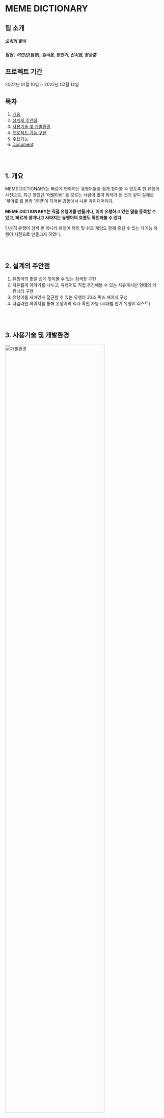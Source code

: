 # MEME DICTIONARY

## 팀 소개
##### 오히려 좋아
##### 팀원 : 이민선(팀장), 김서윤, 방진기, 신시원, 장승훈

## 프로젝트 기간
2022년 01월 10일 ~ 2022년 02월 14일

## 목차  
1. [개요](#1-개요)
2. [설계의 주안점](#2-설계의-주안점)
3. [사용기술 및 개발환경](#3-사용기술-및-개발환경)
4. [프로젝트 기능 구현](#4-프로젝트-기능-구현)
5. [주요기능](#5-주요기능)
6. [Document](#6-document)

<br/><br/>
## 1. 개요
MEME DICTIONARY는 빠르게 변화하는 유행어들을 쉽게 찾아볼 수 있도록 한 유행어 사전으로,
최근 핫했던 '어쩔티비' 를 모르는 사람이 많아 화제가 된 것과 같이
실제로 '무야호'를 몰라 '문찐'이 되어본 경험에서 나온 아이디어이다.


**MEME DICTIONARY는 직접 유행어를 만들거나, 이미 유행하고 있는 말을 등록할 수 있고,
빠르게 생겨나고 사라지는 유행어의 흐름도 확인해볼 수 있다.**

단순히 유행어 검색 뿐 아니라 유행어 랭킹 및 퀴즈 게임도 함께 즐길 수 있는
다기능 유행어 사전으로 만들고자 하였다.


<br/><br/>
## 2. 설계의 주안점
1. 유행어의 뜻을 쉽게 찾아볼 수 있는 검색창 구현
2. 자유롭게 이야기를 나누고, 유행어도 직접 추진해볼 수 있는 자유게시판 형태의 커뮤니티 구현
3. 유행어를 재미있게 접근할 수 있는 유행어 30초 퀴즈 페이지 구성
4. 타임라인 페이지를 통해 유행어의 역사 확인 가능 (시대별 인기 유행어 리스트)


<br/><br/>
## 3. 사용기술 및 개발환경


<img src="https://user-images.githubusercontent.com/100409006/158173146-fffaf59d-92a3-4bcd-b8bc-f48fb61dda60.png" alt="개발환경" width="80%">

<table>
   <tr>
    <th colspan="3">사용기술 및 개발환경</th>
  </tr>
  
  <tr>
    <td rowspan="2">개발 언어</td>
    <td>FRONT</td>
    <td>html5, js, css3</td>
  </tr>
  <tr>
    <td>BACK</td>
    <td> java, Spring/jsp</td>
  </tr>
  <tr>
    <td>IDE</td>
    <td colspan="2">eclipse, sqldeveloper</td>
  </tr>
  <tr>
    <td>SERVER</td>
    <td colspan="2">Apache Tomcat 8.5</td>
  </tr>
  <tr>
    <td>DB</td>
    <td colspan="2">oracle 11g </td>
  </tr>
  <tr>
    <td>협업</td>
    <td colspan="2">GitHub</td>
  </tr>
</table>




<!--
<img src="https://user-images.githubusercontent.com/100409006/157793472-d75f95ab-b3de-45c5-944e-20e203a1b944.png" alt="front" width="300"/> <img src="https://user-images.githubusercontent.com/100409006/157793484-d8f2c7ce-6644-4124-8af4-afb9e1dde17f.png" alt="java" width="300" height="200"> <img src="https://user-images.githubusercontent.com/100409006/157793458-cb0528df-76ce-4571-bc94-bc8ec47f4f24.png" alt="spring" width="200" height="200">
<img src="https://user-images.githubusercontent.com/100409006/157793310-e961a2e9-741f-43d9-9267-c1411816362c.jpeg" alt="이클립스" width="200" height="200"> <img src="https://user-images.githubusercontent.com/100409006/157793495-704e1089-00bc-4165-98bc-22fc5dbe62af.png" alt="tomcat" width="300" height="300"> <img src="https://user-images.githubusercontent.com/100409006/157793488-37968231-8812-416b-9353-41e656625458.png" alt="oracle" width="400" height="200"> <img src="https://user-images.githubusercontent.com/100409006/157793477-44fad024-8f79-4be7-80ed-9af905632ef9.png" alt="깃허브" width="400" height="200">
-->


<br/><br/>
## 4. 프로젝트 기능 구현

- 김서윤
  - **유행어 사전**
     - 유행어 사전 검색
     - 유행어 사전 등재 요청 (첨부파일)
     - 유행어 사전 수정/삭제 요청
     
  - **유행어 타임라인**
    - 시대에 따른 유행어 조회순 조회

- 방진기
  - **회원 관리**
    - 로그인
      - 화면 구현
      - 로그인 기능
      - 아이디 찾기
      - 비밀번호 재설정
    - 마이페이지
      - 화면 구현
      - 내가 쓴 글
         - 내가 쓴 글 조회
         - 내가 쓴 글 수정
         - 내가 쓴 글 삭제
      - 내가 만든 퀴즈
         - 내가 만든 퀴즈 조회
         - 내가 만든 퀴즈 수정
         - 내가 만든 퀴즈 삭제
      - 내가 쓴 댓글
         - 내가 쓴 댓글 조회
      - 회원 정보 수정
      - 회원 탈퇴
      - 로그아웃
    - 관리자페이지
      - 화면 구현
      - 회원 관리 페이지
         - 회원 목록 조회
      - 유행어 사전 관리 페이지
         - 전체 유행어 목록 조회
         - 유행어 요청 목록 조회
      - 게시판 관리 페이지
         - 전체 글 목록 조회
         - 신고된 글 목록 조회
         - 글 삭제
      - 퀴즈 관리 페이지
         - 전체 퀴즈 목록 조회
         - 신고된 퀴즈 목록 조회
         - 퀴즈 삭제

- 신시원
  - **회원 관리**
    - 로그인
      - 화면 구현
    - 마이페이지
      - 화면 구현
    - 관리자페이지
      - 화면 구현
  - **유행어 추진/자유게시판**
    - 화면 구현

- 이민선
    - **메인 페이지**
      - 화면 구현
    - **유행어 추진/자유게시판**
      - 게시글
        - 게시글 리스트
        - 게시글 등록 (첨부파일)
        - 게시글 상세페이지
        - 게시글 수정
        - 게시글 삭제
        - 게시글 신고
        - 게시글 추천
        - 관리자 : 게시글 숨기기 / 보이기
      - 댓글
        - 댓글 리스트 출력
        - 댓글 등록
        - 댓글 수정
        - 댓글 삭제

    - **유행어 랭킹**
        - 유행어 사전 : 조회 수에 따른 랭킹
        - 유행어 추진 / 자유 게시판 : 추천 수에 따른 랭킹
        - 유행어 퀴즈 : 회원별 맞춘 갯수에 따른 랭킹
        - 페이지 별로 메인 랭킹을 달리 함

- 장승훈
  - **유행어 퀴즈**
    - 30초 랜덤 퀴즈 : 랜덤으로 퀴즈 가져오기(이미지,객관식문항)
    - 퀴즈 등록 : 퀴즈 유형에따라 객관식문항 등록, 다중 이미지 등록
    - 퀴즈 수정 : 퀴즈 유형에따라 객관식문항 수정, 다중 이미지 수정
    - 퀴즈 삭제 : 퀴즈 유형에따라 객관식문항 삭제, 다중 이미지 삭제
    - 퀴즈 결과 : 퀴즈와 사용자의 입력값을 가져와 출력 해주고 회원의 최고 기록을 저장
    - 퀴즈 신고 : 잘못 된 문제를 신고 할 수 있다.
<br/><br/>


## 5. 주요기능
#### 1. 메인 페이지

![메인 페이지](https://user-images.githubusercontent.com/100409006/157794282-c823846d-2bba-41af-8710-1d0b40dba752.PNG)
![2](https://user-images.githubusercontent.com/100409006/157794441-bcda0610-f5f6-4c67-8e20-e5cdd0a821fd.PNG)

<br/><br/>

 
#### 2. 유행어 사전


![3](https://user-images.githubusercontent.com/100409006/157794445-ba71c1a0-8a49-47da-93fe-03a7944af27b.PNG)
![4](https://user-images.githubusercontent.com/100409006/157794447-49eea3c9-c064-4216-a1d1-24ac4eca5cd2.PNG)
![5](https://user-images.githubusercontent.com/100409006/157794448-aea702d4-60dd-4f89-aed3-54efb650ee6d.PNG)
![6](https://user-images.githubusercontent.com/100409006/157794444-1d37c96e-7499-4305-ab1d-469e89142608.PNG)

<br/><br/>

 
#### 3. 유행어 추진/자유게시판


![27](https://user-images.githubusercontent.com/100409006/157796185-d36443d5-e2ca-438e-8666-4bb96f64d1f7.PNG)
![28](https://user-images.githubusercontent.com/100409006/157796188-41315f8c-6cb4-4786-9069-a55adfd5fa7d.PNG)
![29](https://user-images.githubusercontent.com/100409006/157796190-71319b48-1f47-4e3d-adc9-023b67401ccc.PNG)
![30](https://user-images.githubusercontent.com/100409006/157796191-4b9ada95-42cf-47da-9c36-6b117a68defb.PNG)
![31](https://user-images.githubusercontent.com/100409006/157796193-3f4f2966-2bef-4b82-b7cb-c19fabf64cf8.PNG)
![32](https://user-images.githubusercontent.com/100409006/157796194-728cd62f-7db3-4d5e-8c90-a8d8fb37caf2.PNG)
![33](https://user-images.githubusercontent.com/100409006/157796177-f179c393-5c58-4391-ab6e-2507e47abfef.PNG)
<br/><br/>

 
#### 4. 유행어 퀴즈


![34](https://user-images.githubusercontent.com/100409006/157796628-68295f15-adbc-4c90-be3d-0863635f7f4a.PNG)
![35](https://user-images.githubusercontent.com/100409006/157796630-72641c0b-d61e-4e95-b724-5e0983279327.PNG)
![36](https://user-images.githubusercontent.com/100409006/157796631-5f149392-4d10-4912-96f8-3e01ca804271.PNG)
![37](https://user-images.githubusercontent.com/100409006/157796623-4f8c7e22-2c92-4f38-8a4e-3e75af17e4cb.PNG)
<br/><br/>


#### 5. 유행어 랭킹


![39](https://user-images.githubusercontent.com/100409006/157796644-9f5dd9d3-9e4d-4453-8fa9-718e6205c0c7.PNG)
![40](https://user-images.githubusercontent.com/100409006/157796646-da0789d0-4f17-4296-8a3b-31f7be961bb6.PNG)
![41](https://user-images.githubusercontent.com/100409006/157796643-010d890f-1fe1-44f1-b065-ff399baf3513.PNG)
<br/><br/>


#### 6. 유행어 타임라인


![38](https://user-images.githubusercontent.com/100409006/157796636-333ec66a-1b2b-4845-b2fb-c86dbb01e83c.PNG)
<br/><br/>


#### 7. 로그인 기능

![7](https://user-images.githubusercontent.com/100409006/157795362-d80aacc5-5761-4586-9601-d23561411811.PNG)
![8](https://user-images.githubusercontent.com/100409006/157795364-5920a6c3-1b2b-4886-9758-49812dd4b6b7.PNG)
![9](https://user-images.githubusercontent.com/100409006/157795365-2b8875fc-0698-49ca-9051-e79e9c85f908.PNG)
![10](https://user-images.githubusercontent.com/100409006/157795367-78d90c6f-2563-426b-818e-8f4373a13cb3.PNG)
![11](https://user-images.githubusercontent.com/100409006/157795356-1a55b211-0e3f-4b92-a6df-c59a5caca335.PNG)
<br/><br/>


#### 8. 마이페이지

![12](https://user-images.githubusercontent.com/100409006/157795772-07409bb7-f4a6-4bfc-84d2-d6e3e48c5d73.PNG)
![13](https://user-images.githubusercontent.com/100409006/157795773-74786415-afb5-43bc-b623-9ab2f834696d.PNG)
![14](https://user-images.githubusercontent.com/100409006/157795765-26382fed-9a4a-4215-a233-97280a2473d6.PNG)
![15](https://user-images.githubusercontent.com/100409006/157795768-a083759b-fb14-4d04-9829-6fb59118ee0f.PNG)
![16](https://user-images.githubusercontent.com/100409006/157795771-7fdacebf-48f2-4c75-9924-128ebd1cfd4c.PNG)

<br/><br/>

#### 9. 관리자페이지


![17](https://user-images.githubusercontent.com/100409006/157795921-e43fb6f3-83d2-464b-85a0-09f80c0ef345.PNG)
![18](https://user-images.githubusercontent.com/100409006/157795922-44f7e575-ed58-48c5-af17-7df2b327c1ce.PNG)
![19](https://user-images.githubusercontent.com/100409006/157795923-6c0e4f61-ccbe-46bd-8e8a-6a3b0a9a5821.PNG)
![20](https://user-images.githubusercontent.com/100409006/157795924-59ed83d8-b617-4a88-9a70-6728f07cdcc5.PNG)
![21](https://user-images.githubusercontent.com/100409006/157795925-c8567d63-6293-46ec-a2ef-94c45b90175f.PNG)
![22](https://user-images.githubusercontent.com/100409006/157795926-00b49ae0-08ed-4aae-820a-09719e90d2ae.PNG)
![23](https://user-images.githubusercontent.com/100409006/157795927-d9306ac3-65d8-4869-a962-866a1035487a.PNG)
![24](https://user-images.githubusercontent.com/100409006/157795928-662fcae6-fb56-4e53-9f41-f3580c9f6c87.PNG)
![25](https://user-images.githubusercontent.com/100409006/157795931-ac43f23a-88b3-40df-8862-0b95cc5406ea.PNG)
![26](https://user-images.githubusercontent.com/100409006/157795918-89c0d96c-20ad-4740-b732-e7016a5db461.PNG)

<br/><br/><br/>


## 6. Document

### Class Diagram

![image](https://user-images.githubusercontent.com/97689858/158059943-aba82271-2e04-4fee-825e-c7b40f13a465.png)
![image](https://user-images.githubusercontent.com/97689858/158059946-7b3a279e-8dc2-4f19-85ed-6df7063ef479.png)
![image](https://user-images.githubusercontent.com/97689858/158059949-4153c36d-ae68-4970-9370-360825df6371.png)
![image](https://user-images.githubusercontent.com/97689858/158059954-259d3539-ba8a-44de-9702-09c592f47bcf.png)
![image](https://user-images.githubusercontent.com/97689858/158059958-4991280e-d9c9-4e81-8628-91e9522c8a01.png)
![image](https://user-images.githubusercontent.com/97689858/158059963-1f121ebe-926f-4465-ae62-93cb14287139.png)

<br/><br/>
### Sequence Diagram
#### 회원 관리
![membersequence drawio](https://user-images.githubusercontent.com/97710950/158091070-28c86742-200e-44f3-a79e-00de5d317f83.png)
<br/><br/>

#### 유행어 사전, 타임라인
![meme drawio (2)](https://user-images.githubusercontent.com/98931301/158297324-98df53c5-f41f-429a-b216-fab514dd2215.png)
<br/><br/>

#### 유행어 추진/자유 게시판
![BOARD 시퀀스 게시글리스트 drawio](https://user-images.githubusercontent.com/100409006/158163860-e2638c1e-2b76-4d9d-977a-6a8623e28a53.png)
![BOARD 시퀀스 게시글 상세페이지 drawio](https://user-images.githubusercontent.com/100409006/158163883-634bc1c0-1659-4c5b-986f-9c60c4ad86ad.png)
![BOARD board 시퀀스 게시글 작성 drawio](https://user-images.githubusercontent.com/100409006/158163877-de2f6ed9-fe38-465f-aa4e-cf8fd2d4de67.png)
![BOARD 시퀀스 게시글 수정 drawio](https://user-images.githubusercontent.com/100409006/158163899-e2bb07ce-2e86-47a7-b83c-634a44f52487.png)
![BOARD 시퀀스 게시글 삭제 drawio](https://user-images.githubusercontent.com/100409006/158163889-8d31fafd-8154-4675-82df-9a3c9208f45d.png)

![BOARD 시퀀스 게시글 추천 drawio](https://user-images.githubusercontent.com/100409006/158163938-ad247611-fa80-4770-89a4-7763137eaf7d.png)
![BOARD 시퀀스 게시글 신고 drawio](https://user-images.githubusercontent.com/100409006/158163951-713c7686-6083-44dc-851d-81a971b2fd83.png)
![BOARD 시퀀스 게시글 숨기기 _ 보이기 drawio](https://user-images.githubusercontent.com/100409006/158163948-57263f08-6e08-4600-ac9f-102a9b119e3e.png)


![COMMENT 시퀀스 댓글 리스트 drawio](https://user-images.githubusercontent.com/100409006/158175505-357e7e75-a435-4e83-bcc1-ec551353ddc8.png)
![COMMENT 시퀀스 댓글 등록 drawio](https://user-images.githubusercontent.com/100409006/158175503-651c5b10-03a8-4a1d-a4ea-997458b669bc.png)
![COMMENT 시퀀스 댓글 수정 drawio](https://user-images.githubusercontent.com/100409006/158175499-5e32c34e-9f4f-43c8-afd7-948515584203.png)
![COMMENT 시퀀스 댓글 삭제 drawio](https://user-images.githubusercontent.com/100409006/158175506-eac0cf9d-bbc8-4e32-9e23-3861b4375f49.png)

<br/><br/>


#### 유행어 퀴즈
![랜덤퀴즈](https://user-images.githubusercontent.com/97689858/158095517-2ecd168e-b770-41ea-bec6-1788efab7197.jpg)
![퀴즈(등록,수정,삭제)](https://user-images.githubusercontent.com/97689858/158293538-510c82dd-b172-48a3-adbf-e3fb9729f8e9.jpg)
<br/><br/>

#### 랭킹 리스트
![RANK 시퀀스 랭킹 리스트 사이즈 조정 drawio](https://user-images.githubusercontent.com/100409006/158178406-edc0798e-8387-49db-b5cf-1bfa1d9fb7e2.png)


